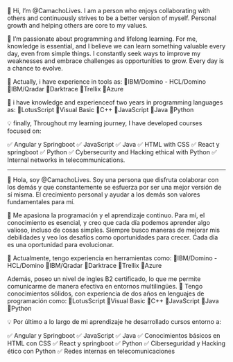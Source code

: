 👋 Hi, I’m @CamachoLives. I am a person who enjoys collaborating with others and continuously 
strives to be a better version of myself. Personal growth and helping others are core to my values.

👀 I’m passionate about programming and lifelong learning. For me, knowledge is essential,
and I believe we can learn something valuable every day, even from simple things. I constantly seek ways to improve my weaknesses and embrace challenges as opportunities to grow. Every day is a chance to evolve.

🌱 Actually, i have experience in tools as:
  🔸IBM/Domino - HCL/Domino 
  🔸IBM/Qradar
  🔸Darktrace 
  🔸Trellix
  🔸Azure

🚀 i have knowledge and experienceof two years in programming languages as:
  🔹LotusScript
  🔹Visual Basic 
  🔹C++
  🔹JavaScript
  🔹Java
  🔹Python

💡 finally, Throughout my learning journey, I have developed courses focused on:

  ✅ Angular y Springboot 
  ✅ JavaScript
  ✅ Java
  ✅ HTML with CSS
  ✅ React y springboot
  ✅ Python
  ✅ Cybersecurity and Hacking ethical with Python 
  ✅ Internal networks in telecommunications.



--------------------------------------------------------------------------------------------------------------------------------------------------------------------------------------------------------------------------------

👋 Hola, soy @CamachoLives. Soy una persona que disfruta colaborar con los demás y que constantemente
se esfuerza por ser una mejor versión de sí misma. El crecimiento personal y ayudar a los demás son valores fundamentales para mí.

👀 Me apasiona la programación y el aprendizaje continuo. Para mí, el conocimiento es esencial, y creo que cada día podemos aprender algo valioso,
incluso de cosas simples. Siempre busco maneras de mejorar mis debilidades y veo los desafíos como oportunidades para crecer. Cada día es una oportunidad para evolucionar.

🌱 Actualmente, tengo experiencia en herramientas como:
  🔸IBM/Domino - HCL/Domino 
  🔸IBM/Qradar
  🔸Darktrace 
  🔸Trellix
  🔸Azure

  Además, poseo un nivel de ingles B2 certificado, lo que me permite comunicarme de manera efectiva en entornos multilingües.
🚀 Tengo conocimientos sólidos, con experiencia de dos años en lenguajes de programación como:
  🔹LotusScript
  🔹Visual Basic 
  🔹C++
  🔹JavaScript
  🔹Java
  🔹Python

💡 Por último a lo largo de mi aprendizaje he desarrollado cursos entorno a:

  ✅ Angular y Springboot 
  ✅ JavaScript
  ✅ Java
  ✅ Conocimientos básicos en HTML con CSS
  ✅ React y springboot
  ✅ Python
  ✅ Ciberseguridad y Hacking ético con Python 
  ✅ Redes internas en telecomunicaciones 
